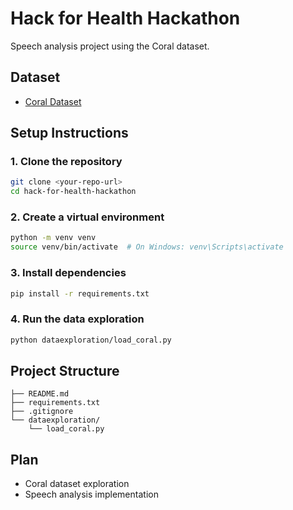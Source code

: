 # Hack for Health Hackathon

Speech analysis project using the Coral dataset.

## Dataset
- [Coral Dataset](https://huggingface.co/datasets/CoRal-project/coral-v2)

## Setup Instructions

### 1. Clone the repository
```bash
git clone <your-repo-url>
cd hack-for-health-hackathon
```

### 2. Create a virtual environment
```bash
python -m venv venv
source venv/bin/activate  # On Windows: venv\Scripts\activate
```

### 3. Install dependencies
```bash
pip install -r requirements.txt
```

### 4. Run the data exploration
```bash
python dataexploration/load_coral.py
```

## Project Structure
```
├── README.md
├── requirements.txt
├── .gitignore
└── dataexploration/
    └── load_coral.py
```

## Plan
- Coral dataset exploration
- Speech analysis implementation
